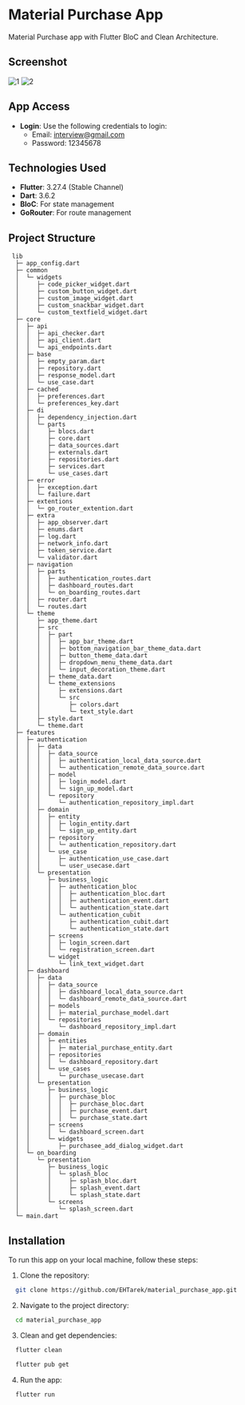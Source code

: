 # Material Purchase App

Material Purchase app with Flutter BloC and Clean Architecture.

## Screenshot

![1](https://res.cloudinary.com/dp3tzm2wz/image/upload/v1742152496/1_nq0cxx.png)
![2](https://res.cloudinary.com/dp3tzm2wz/image/upload/v1742152497/2_tonxq4.png)

## App Access

- **Login**: Use the following credentials to login:
    - Email: interview@gmail.com
    - Password: 12345678

## Technologies Used

- **Flutter**: 3.27.4 (Stable Channel)
- **Dart**: 3.6.2
- **BloC**: For state management
- **GoRouter**: For route management

## Project Structure
```
 lib
  ├─ app_config.dart
  ├─ common
  │  └─ widgets
  │     ├─ code_picker_widget.dart
  │     ├─ custom_button_widget.dart
  │     ├─ custom_image_widget.dart
  │     ├─ custom_snackbar_widget.dart
  │     └─ custom_textfield_widget.dart
  ├─ core
  │  ├─ api
  │  │  ├─ api_checker.dart
  │  │  ├─ api_client.dart
  │  │  └─ api_endpoints.dart
  │  ├─ base
  │  │  ├─ empty_param.dart
  │  │  ├─ repository.dart
  │  │  ├─ response_model.dart
  │  │  └─ use_case.dart
  │  ├─ cached
  │  │  ├─ preferences.dart
  │  │  └─ preferences_key.dart
  │  ├─ di
  │  │  ├─ dependency_injection.dart
  │  │  └─ parts
  │  │     ├─ blocs.dart
  │  │     ├─ core.dart
  │  │     ├─ data_sources.dart
  │  │     ├─ externals.dart
  │  │     ├─ repositories.dart
  │  │     ├─ services.dart
  │  │     └─ use_cases.dart
  │  ├─ error
  │  │  ├─ exception.dart
  │  │  └─ failure.dart
  │  ├─ extentions
  │  │  └─ go_router_extention.dart
  │  ├─ extra
  │  │  ├─ app_observer.dart
  │  │  ├─ enums.dart
  │  │  ├─ log.dart
  │  │  ├─ network_info.dart
  │  │  ├─ token_service.dart
  │  │  └─ validator.dart
  │  ├─ navigation
  │  │  ├─ parts
  │  │  │  ├─ authentication_routes.dart
  │  │  │  ├─ dashboard_routes.dart
  │  │  │  └─ on_boarding_routes.dart
  │  │  ├─ router.dart
  │  │  └─ routes.dart
  │  └─ theme
  │     ├─ app_theme.dart
  │     ├─ src
  │     │  ├─ part
  │     │  │  ├─ app_bar_theme.dart
  │     │  │  ├─ bottom_navigation_bar_theme_data.dart
  │     │  │  ├─ button_theme_data.dart
  │     │  │  ├─ dropdown_menu_theme_data.dart
  │     │  │  └─ input_decoration_theme.dart
  │     │  ├─ theme_data.dart
  │     │  └─ theme_extensions
  │     │     ├─ extensions.dart
  │     │     └─ src
  │     │        ├─ colors.dart
  │     │        └─ text_style.dart
  │     ├─ style.dart
  │     └─ theme.dart
  ├─ features
  │  ├─ authentication
  │  │  ├─ data
  │  │  │  ├─ data_source
  │  │  │  │  ├─ authentication_local_data_source.dart
  │  │  │  │  └─ authentication_remote_data_source.dart
  │  │  │  ├─ model
  │  │  │  │  ├─ login_model.dart
  │  │  │  │  └─ sign_up_model.dart
  │  │  │  └─ repository
  │  │  │     └─ authentication_repository_impl.dart
  │  │  ├─ domain
  │  │  │  ├─ entity
  │  │  │  │  ├─ login_entity.dart
  │  │  │  │  └─ sign_up_entity.dart
  │  │  │  ├─ repository
  │  │  │  │  └─ authentication_repository.dart
  │  │  │  └─ use_case
  │  │  │     ├─ authentication_use_case.dart
  │  │  │     └─ user_usecase.dart
  │  │  └─ presentation
  │  │     ├─ business_logic
  │  │     │  ├─ authentication_bloc
  │  │     │  │  ├─ authentication_bloc.dart
  │  │     │  │  ├─ authentication_event.dart
  │  │     │  │  └─ authentication_state.dart
  │  │     │  └─ authentication_cubit
  │  │     │     ├─ authentication_cubit.dart
  │  │     │     └─ authentication_state.dart
  │  │     ├─ screens
  │  │     │  ├─ login_screen.dart
  │  │     │  └─ registration_screen.dart
  │  │     └─ widget
  │  │        └─ link_text_widget.dart
  │  ├─ dashboard
  │  │  ├─ data
  │  │  │  ├─ data_source
  │  │  │  │  ├─ dashboard_local_data_source.dart
  │  │  │  │  └─ dashboard_remote_data_source.dart
  │  │  │  ├─ models
  │  │  │  │  ├─ material_purchase_model.dart
  │  │  │  └─ repositories
  │  │  │     └─ dashboard_repository_impl.dart
  │  │  ├─ domain
  │  │  │  ├─ entities
  │  │  │  │  ├─ material_purchase_entity.dart
  │  │  │  ├─ repositories
  │  │  │  │  └─ dashboard_repository.dart
  │  │  │  └─ use_cases
  │  │  │     └─ purchase_usecase.dart
  │  │  └─ presentation
  │  │     ├─ business_logic
  │  │     │  ├─ purchase_bloc
  │  │     │  │  ├─ purchase_bloc.dart
  │  │     │  │  ├─ purchase_event.dart
  │  │     │  │  └─ purchase_state.dart
  │  │     ├─ screens
  │  │     │  └─ dashboard_screen.dart
  │  │     └─ widgets
  │  │        ├─ purchasee_add_dialog_widget.dart
  │  └─ on_boarding
  │     └─ presentation
  │        ├─ business_logic
  │        │  └─ splash_bloc
  │        │     ├─ splash_bloc.dart
  │        │     ├─ splash_event.dart
  │        │     └─ splash_state.dart
  │        └─ screens
  │           └─ splash_screen.dart
  └─ main.dart
```

## Installation

To run this app on your local machine, follow these steps:

1. Clone the repository:
```bash
  git clone https://github.com/EHTarek/material_purchase_app.git
```
2. Navigate to the project directory:
```bash
  cd material_purchase_app
```
3. Clean and get dependencies:
```bash
  flutter clean
```
```bash
  flutter pub get
```
4. Run the app:
```bash
  flutter run
```
